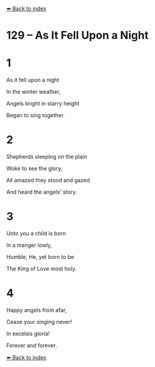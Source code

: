 [⬅️ Back to index](../README.md)

# 129 – As It Fell Upon a Night





# 1

As it fell upon a night

In the winter weather,

Angels bright in starry height

Began to sing together.



# 2

Shepherds sleeping on the plain

Woke to see the glory,

All amazed they stood and gazed

And heard the angels’ story.



# 3

Unto you a child is born

In a manger lowly,

Humble, He, yet born to be

The King of Love most holy.



# 4

Happy angels from afar,

Cease your singing never!

In excelsis gloria!

Forever and forever.

[⬅️ Back to index](../README.md)
